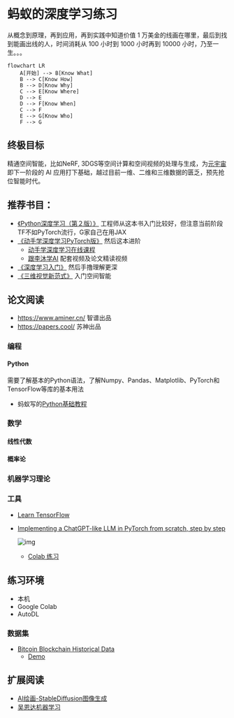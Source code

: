# 蚂蚁的深度学习练习

从概念到原理，再到应用，再到实践中知道价值 1 万美金的线画在哪里，最后到找到能画出线的人，时间消耗从 100 小时到 1000 小时再到 10000 小时，乃至一生。。。

```mermaid
flowchart LR
    A[开始] --> B[Know What]
    B --> C[Know How]
    B --> D[Know Why]
    C --> E[Know Where]
    D --> E
    D --> F[Know When]
    C --> F
    E --> G[Know Who]
    F --> G
```

## 终极目标

精通空间智能，比如NeRF, 3DGS等空间计算和空间视频的处理与生成，为[元宇宙](https://github.com/twinsant/ethos)即下一阶段的 AI 应用打下基础，越过目前一维、二维和三维数据的匮乏，预先抢位智能时代。

## 推荐书目：

* [《Python深度学习（第２版）》](https://book.douban.com/subject/36078304/) 工程师从这本书入门比较好，但注意当前阶段TF不如PyTorch流行，G家自己在用JAX
* [《动手学深度学习PyTorch版》](https://book.douban.com/subject/36142067/) 然后这本进阶
  - [动手学深度学习在线课程](https://courses.d2l.ai/zh-v2/)
  - [跟李沐学AI](https://space.bilibili.com/1567748478/channel/series) 配套视频及论文精读视频
* [《深度学习入门》](https://book.douban.com/subject/36303408/) 然后手撸理解更深
* [《三维视觉新范式》](https://book.douban.com/subject/37014639/) 入门空间智能

## 论文阅读

* https://www.aminer.cn/ 智谱出品
* https://papers.cool/ 苏神出品

### 编程

#### Python

需要了解基本的Python语法，了解Numpy、Pandas、Matplotlib、PyTorch和TensorFlow等库的基本用法

* 蚂蚁写的[Python基础教程](https://docs.twinsant.com/)

### 数学

#### 线性代数

#### 概率论

### 机器学习理论

### 工具

* [Learn TensorFlow](https://www.tensorflow.org/learn)
* [Implementing a ChatGPT-like LLM in PyTorch from scratch, step by step](https://github.com/rasbt/LLMs-from-scratch/tree/main)

  ![img](https://camo.githubusercontent.com/a17472f25db0af2e7a72700cf3e994b48a61405931b54111ed4d62cbe0371216/68747470733a2f2f73656261737469616e72617363686b612e636f6d2f696d616765732f4c4c4d732d66726f6d2d736372617463682d696d616765732f6d656e74616c2d6d6f64656c2e6a7067)

  - [Colab 练习](https://drive.google.com/file/d/19am0lv1HHlIQYWI4swrVNCiudhoaexKn/view?usp=sharing)

## 练习环境

* 本机
* Google Colab
* AutoDL

### 数据集

* [Bitcoin Blockchain Historical Data](https://www.kaggle.com/datasets/bigquery/bitcoin-blockchain)
  * [Demo](https://www.kaggle.com/code/atmanan/hacked-bitcoin-transactions-input-values-fees)

## 扩展阅读

* [AI绘画-StableDiffusion图像生成](https://cloud.tencent.com/developer/learning/camp/19)
* [吴恩达机器学习](https://study.163.com/course/courseMain.htm?courseId=1210076550)